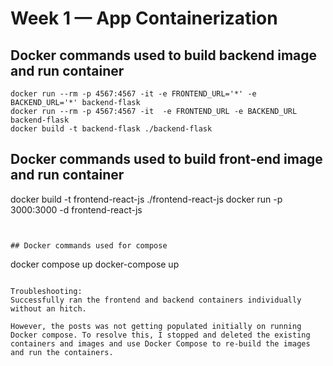 # Week 1 — App Containerization


## Docker commands used to build backend image and run container

```
docker run --rm -p 4567:4567 -it -e FRONTEND_URL='*' -e BACKEND_URL='*' backend-flask
docker run --rm -p 4567:4567 -it  -e FRONTEND_URL -e BACKEND_URL backend-flask 
docker build -t backend-flask ./backend-flask
```


## Docker commands used to build front-end image and run container
docker build -t frontend-react-js ./frontend-react-js
docker run -p 3000:3000 -d frontend-react-js
```


## Docker commands used for compose

```
docker compose up
docker-compose up
```

Troubleshooting:
Successfully ran the frontend and backend containers individually without an hitch.

However, the posts was not getting populated initially on running Docker compose. To resolve this, I stopped and deleted the existing containers and images and use Docker Compose to re-build the images and run the containers.